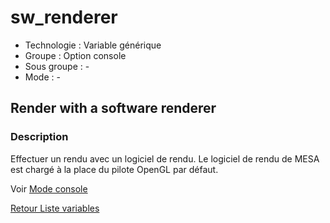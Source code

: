 # sw_renderer

* Technologie : Variable générique
* Groupe : Option console
* Sous groupe : -
* Mode : -

## Render with a software renderer

### Description

Effectuer un rendu avec un logiciel de rendu. Le logiciel de rendu de MESA est chargé à la place du pilote OpenGL par défaut.

Voir [Mode console](../console/mode_console.md#options-de-transformation)


[Retour Liste variables](variable_list.md)
